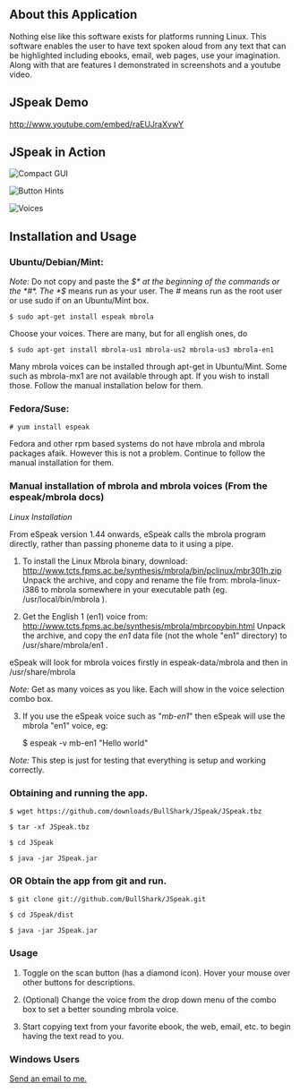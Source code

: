## About this Application

Nothing else like this software exists for platforms running Linux. This software enables the user to have text spoken aloud from any text that can be highlighted including ebooks, email, web pages, use your imagination. Along with that are features I demonstrated in screenshots and a youtube video.

## JSpeak Demo

http://www.youtube.com/embed/raEUJraXvwY

## JSpeak in Action

![Compact GUI](http://i.imagebanana.com/img/8bqnnbah/JSpeak_025.png)

![Button Hints](http://i.imagebanana.com/img/s31ofq39/JSpeak_024.png)

![Voices](http://i.imagebanana.com/img/i36ea15x/JSpeak_026.png)

## Installation and Usage

### Ubuntu/Debian/Mint:

*Note:* Do not copy and paste the *$* at the beginning of the commands or the *#*. The *$* means run as your user. The *#* means run as the root user or use sudo if on an Ubuntu/Mint box.

    $ sudo apt-get install espeak mbrola

Choose your voices. There are many, but for all english ones, do

    $ sudo apt-get install mbrola-us1 mbrola-us2 mbrola-us3 mbrola-en1

Many mbrola voices can be installed through apt-get in Ubuntu/Mint. Some such as mbrola-mx1 are not available through apt. If you wish to install those. Follow the manual installation below for them.

### Fedora/Suse:

    # yum install espeak

Fedora and other rpm based systems do not have mbrola and mbrola packages afaik. However this is not a problem. Continue to follow the manual installation for them.

### Manual installation of mbrola and mbrola voices (From the espeak/mbrola docs)

*Linux Installation*

From eSpeak version 1.44 onwards, eSpeak calls the mbrola program directly, rather than passing phoneme data to it using a pipe.

1. To install the Linux Mbrola binary, download:
http://www.tcts.fpms.ac.be/synthesis/mbrola/bin/pclinux/mbr301h.zip
Unpack the archive, and copy and rename the file from: mbrola-linux-i386 to
mbrola somewhere in your executable path (eg. /usr/local/bin/mbrola ).

2. Get the English 1 (en1) voice from:
http://www.tcts.fpms.ac.be/synthesis/mbrola/mbrcopybin.html
Unpack the archive, and copy the *en1* data file (not the whole "en1"
directory) to /usr/share/mbrola/en1 .

  eSpeak will look for mbrola voices firstly in espeak-data/mbrola and then in /usr/share/mbrola

  *Note:* Get as many voices as you like. Each will show in the voice selection combo box.

3. If you use the eSpeak voice such as "*mb-en1*" then eSpeak will use the mbrola "en1" voice, eg:

   $ espeak -v mb-en1 "Hello world"

  *Note:* This step is just for testing that everything is setup and working correctly.


### Obtaining and running the app.

    $ wget https://github.com/downloads/BullShark/JSpeak/JSpeak.tbz

    $ tar -xf JSpeak.tbz

    $ cd JSpeak

    $ java -jar JSpeak.jar

### OR Obtain the app from git and run.

    $ git clone git://github.com/BullShark/JSpeak.git

    $ cd JSpeak/dist

    $ java -jar JSpeak.jar

### Usage

1. Toggle on the scan button (has a diamond icon). Hover your mouse over other buttons for descriptions.

2. (Optional) Change the voice from the drop down menu of the combo box to set a better sounding mbrola voice.

3. Start copying text from your favorite ebook, the web, email, etc. to begin having the text read to you.

### Windows Users

<a href="mailto://christopher.lemire@gmail.com">Send an email to me.</a>
